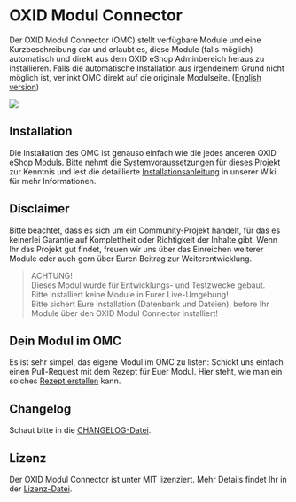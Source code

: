 # OXID Modul Connector

Der OXID Modul Connector (OMC) stellt verfügbare Module und eine Kurzbeschreibung dar und erlaubt es, diese Module (falls möglich) automatisch und direkt aus dem OXID eShop Adminbereich heraus zu installieren. Falls die automatische Installation aus irgendeinem Grund nicht möglich ist, verlinkt OMC direkt auf die originale Modulseite. ([English version](https://github.com/OXIDprojects/OXID-Module-Connector/blob/module/README.md))

![](https://github.com/OXIDprojects/OXID-Module-Connector/blob/module/screenshot_omc.png)

## Installation

Die Installation des OMC ist genauso einfach wie die jedes anderen OXID eShop Moduls. Bitte nehmt die [Systemvoraussetzungen](https://github.com/OXIDprojects/OXID-Module-Connector/wiki/Systemvoraussetzungen) für dieses Projekt zur Kenntnis und lest die detaillierte [Installationsanleitung](https://github.com/OXIDprojects/OXID-Module-Connector/wiki/Installation-(DE)) in unserer Wiki für mehr Informationen. 

## Disclaimer

Bitte beachtet, dass es sich um ein Community-Projekt handelt, für das es keinerlei Garantie auf Komplettheit oder Richtigkeit der Inhalte gibt. Wenn Ihr das Projekt gut findet, freuen wir uns über das Einreichen weiterer Module oder auch gern über Euren Beitrag zur Weiterentwicklung.

> ACHTUNG! <br>
> Dieses Modul wurde für Entwicklungs- und Testzwecke gebaut.<br>Bitte installiert keine Module in Eurer Live-Umgebung!<br>Bitte sichert Eure Installation (Datenbank und Dateien), before Ihr Module über den OXID Modul Connector installiert!

## Dein Modul im OMC

Es ist sehr simpel, das eigene Modul im OMC zu listen: Schickt uns einfach einen Pull-Request mit dem Rezept für Euer Modul. Hier steht, wie man ein solches [Rezept erstellen](https://github.com/OXIDprojects/OXID-Module-Connector/wiki/Dein-Modul-im-OMC) kann.

## Changelog

Schaut bitte in die [CHANGELOG-Datei](https://github.com/OXIDprojects/OXID-Module-Connector/blob/module/CHANGELOG.md).

## Lizenz
Der OXID Modul Connector ist unter MIT lizenziert.
Mehr Details findet Ihr in der [Lizenz-Datei](https://github.com/OXIDprojects/OXID-Module-Connector/blob/recipes/LICENSE).
